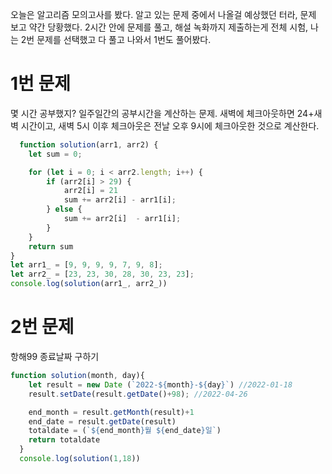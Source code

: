 오늘은 알고리즘 모의고사를 봤다. 
알고 있는 문제 중에서 나올걸 예상했던 터라, 문제 보고 약간 당황했다. 
2시간 안에 문제를 풀고, 해설 녹화까지 제출하는게 전체 시험,
나는 2번 문제를 선택했고 다 풀고 나와서 1번도 풀어봤다. 

# 1번 문제
몇 시간 공부했지? 일주일간의 공부시간을 계산하는 문제. 
새벽에 체크아웃하면 24+새벽 시간이고, 새벽 5시 이후 체크아웃은 전날 오후 9시에 체크아웃한 것으로 계산한다. 

```javascript
  function solution(arr1, arr2) {
    let sum = 0;

    for (let i = 0; i < arr2.length; i++) {
        if (arr2[i] > 29) {
            arr2[i] = 21
            sum += arr2[i] - arr1[i];
        } else {
            sum += arr2[i]  - arr1[i];
        }
    }
    return sum
}
let arr1_ = [9, 9, 9, 9, 7, 9, 8];
let arr2_ = [23, 23, 30, 28, 30, 23, 23];
console.log(solution(arr1_, arr2_))
```

# 2번 문제
항해99 종료날짜 구하기

```javascript
function solution(month, day){
    let result = new Date (`2022-${month}-${day}`) //2022-01-18
    result.setDate(result.getDate()+98); //2022-04-26

    end_month = result.getMonth(result)+1
    end_date = result.getDate(result)
    totaldate = (`${end_month}월 ${end_date}일`)
    return totaldate
  }
  console.log(solution(1,18))
```

